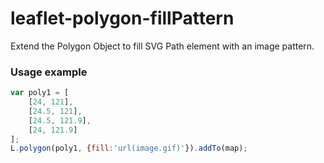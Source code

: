 leaflet-polygon-fillPattern
===========================

Extend the Polygon Object to fill SVG Path element with an image pattern.


### Usage example

```javascript
var poly1 = [
    [24, 121],
    [24.5, 121],
    [24.5, 121.9],
    [24, 121.9]
];
L.polygon(poly1, {fill:'url(image.gif)'}).addTo(map);
```

